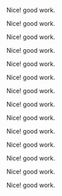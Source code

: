 <stellar-comments>
  <stellar-comment>
    <stellar-avatar slot="avatar" name="William M. Riley" size="tiny"></stellar-avatar>
    <copy-wrap slot="content">
      <p>Nice! good work.</p>
    </copy-wrap>
  </stellar-comment>
  <stellar-comment>
    <stellar-avatar slot="avatar" name="William M. Riley" size="tiny"></stellar-avatar>
    <copy-wrap slot="content">
      <p>Nice! good work.</p>
    </copy-wrap>
    <stellar-comment>
      <stellar-avatar slot="avatar" name="William M. Riley" size="tiny"></stellar-avatar>
      <copy-wrap slot="content">
        <p>Nice! good work.</p>
      </copy-wrap>
      <stellar-comment>
        <stellar-avatar slot="avatar" name="William M. Riley" size="tiny"></stellar-avatar>
        <copy-wrap slot="content">
          <p>Nice! good work.</p>
        </copy-wrap>
      </stellar-comment>
      <stellar-comment>
        <stellar-avatar slot="avatar" name="William M. Riley" size="tiny"></stellar-avatar>
        <copy-wrap slot="content">
          <p>Nice! good work.</p>
        </copy-wrap>
      </stellar-comment>
      <stellar-comment>
        <stellar-avatar slot="avatar" name="William M. Riley" size="tiny"></stellar-avatar>
        <copy-wrap slot="content">
          <p>Nice! good work.</p>
        </copy-wrap>
        <stellar-comment>
          <stellar-avatar slot="avatar" name="William M. Riley" size="tiny"></stellar-avatar>
          <copy-wrap slot="content">
            <p>Nice! good work.</p>
          </copy-wrap>
        </stellar-comment>
        <stellar-comment>
          <stellar-avatar slot="avatar" name="William M. Riley" size="tiny"></stellar-avatar>
          <copy-wrap slot="content">
            <p>Nice! good work.</p>
          </copy-wrap>
        </stellar-comment>
      </stellar-comment>
      <stellar-comment>
        <stellar-avatar slot="avatar" name="William M. Riley" size="tiny"></stellar-avatar>
        <copy-wrap slot="content">
          <p>Nice! good work.</p>
        </copy-wrap>
      </stellar-comment>
      <stellar-comment>
        <stellar-avatar slot="avatar" name="William M. Riley" size="tiny"></stellar-avatar>
        <copy-wrap slot="content">
          <p>Nice! good work.</p>
        </copy-wrap>
        <stellar-comment>
          <stellar-avatar slot="avatar" name="William M. Riley" size="tiny"></stellar-avatar>
          <copy-wrap slot="content">
            <p>Nice! good work.</p>
          </copy-wrap>
        </stellar-comment>
        <stellar-comment>
          <stellar-avatar slot="avatar" name="William M. Riley" size="tiny"></stellar-avatar>
          <copy-wrap slot="content">
            <p>Nice! good work.</p>
          </copy-wrap>
        </stellar-comment>
      </stellar-comment>
    </stellar-comment>
  </stellar-comment>
  <stellar-comment>
    <stellar-avatar slot="avatar" name="William M. Riley" size="tiny"></stellar-avatar>
    <copy-wrap slot="content">
      <p>Nice! good work.</p>
    </copy-wrap>
    <stellar-comment>
      <stellar-avatar slot="avatar" name="William M. Riley" size="tiny"></stellar-avatar>
      <copy-wrap slot="content">
        <p>Nice! good work.</p>
      </copy-wrap>
    </stellar-comment>
  </stellar-comment>
</stellar-comments>
